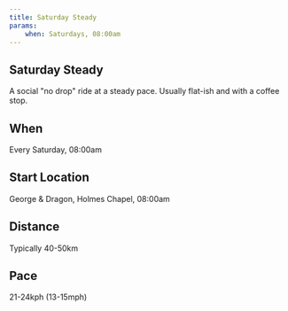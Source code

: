 ```yaml
---
title: Saturday Steady
params:
    when: Saturdays, 08:00am
---
```


## Saturday Steady

A social "no drop" ride at a steady pace. Usually flat-ish and with a coffee stop.

## When

Every Saturday, 08:00am

## Start Location

George & Dragon, Holmes Chapel, 08:00am

## Distance

Typically 40-50km


## Pace

21-24kph (13-15mph)
